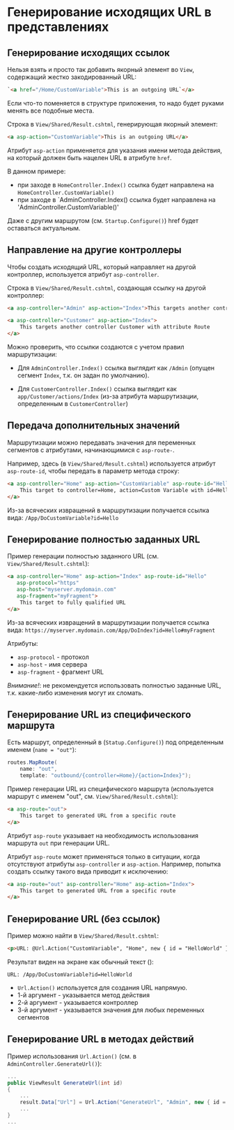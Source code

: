 # Генерирование исходящих URL в представлениях

## Генерирование исходящих ссылок

Нельзя взять и просто так добавить якорный элемент во `View`, содержащий жестко закодированный URL:
```html
`<a href="/Home/CustomVariable">This is an outgoing URL`</a>
```
Если что-то поменяется в структуре приложения, то надо будет руками менять все подобные места.


Строка в `View/Shared/Result.cshtml`, генерирующая якорный элемент:
```html
<a asp-action="CustomVariable">This is an outgoing URL</a>
```

Атрибут `asp-action` применяется для указания имени метода действия, на который должен быть
нацелен URL в атрибуте `href`.

В данном примере:
* при заходе в `HomeController.Index()` ссылка будет направлена на `HomeController.CustomVariable()`
* при заходе в `AdminController.Index() ссылка будет направлена на 'AdminController.CustomVariable()'

Даже с другим маршрутом (см. `Startup.Configure()`) href будет оставаться актуальным.


## Направление на другие контроллеры

Чтобы создать исходящий URL, который направляет на другой контроллер, используется атрибут
`asp-controller`.

Строка в `View/Shared/Result.cshtml`, создающая ссылку на другой контроллер:
```html
<a asp-controller="Admin" asp-action="Index">This targets another controller Admin</a>

<a asp-controller="Customer" asp-action="Index">
    This targets another controller Customer with attribute Route
</a>
```

Можно проверить, что ссылки создаются с учетом правил маршрутизации:

* Для `AdminController.Index()` ссылка выглядит как `/Admin`
(опущен сегмент `Index`, т.к. он задан по умолчанию).

* Для `CustomerController.Index()` ссылка выглядит как `app/Customer/actions/Index`
(из-за атрибута маршрутизации, определенным в `CustomerController`)


## Передача дополнительных значений

Маршрутизации можно передавать значения для переменных сегментов с атрибутами, начинающимися с
`asp-route-`.

Например, здесь (в `View/Shared/Result.cshtml`) используется атрибут `asp-route-id`, чтобы
передать в параметр метода строку:
```html
<a asp-controller="Home" asp-action="CustomVariable" asp-route-id="Hello">
    This target to controller=Home, action=Custom Variable with id=Hello
</a>
```

Из-за всяческих извращений в маршрутизации получается ссылка вида:
`/App/DoCustomVariable?id=Hello`


## Генерирование полностью заданных URL

Пример генерации полностью заданного URL (см. `View/Shared/Result.cshtml`):
```html
<a asp-controller="Home" asp-action="Index" asp-route-id="Hello"
   asp-protocol="https"
   asp-host="myserver.mydomain.com"
   asp-fragment="myFragment">
    This target to fully qualified URL
</a>
```

Из-за всяческих извращений в маршрутизации получается ссылка вида:
`https://myserver.mydomain.com/App/DoIndex?id=Hello#myFragment`

Атрибуты:
* `asp-protocol` - протокол
* `asp-host` - имя сервера
* `asp-fragment` - фрагмент URL

*Внимание!*: не рекомендуется использовать полностью заданные URL, т.к. какие-либо изменения
могут их сломать.


## Генерирование URL из специфического маршрута

Есть маршрут, определенный в (`Statup.Configure()`) под определенным именем (`name = "out"`):
```cs
routes.MapRoute(
    name: "out",
    template: "outbound/{controller=Home}/{action=Index}");
```

Пример генерации URL из специфического маршрута (используется маршрут с именем "out",
см. `View/Shared/Result.cshtml`):
```html
<a asp-route="out">
    This target to generated URL from a specific route
</a>
```

Атрибут `asp-route` указывает на необходимость использования маршрута `out` при генерации URL.

Атрибут `asp-route` может применяться только в ситуации, когда отсутствуют атрибуты `asp-controller`
и `asp-action`. Например, попытка создать ссылку такого вида приводит к исключению:
```html
<a asp-route="out" asp-controller="Home" asp-action="Index">
    This target to generated URL from a specific route
</a>
```


## Генерирование URL (без ссылок)

Пример можно найти в `View/Shared/Result.cshtml`:
```html
<p>URL: @Url.Action("CustomVariable", "Home", new { id = "HelloWorld" })</p>
```

Результат виден на экране как обычный текст ():
```
URL: /App/DoCustomVariable?id=HelloWorld
```

* `Url.Action()` используется для создания URL напрямую.
* 1-й аргумент - указывается метод действия
* 2-й аргумент - указывается контроллер
* 3-й аргумент - указывается значения для любых переменных сегментов


## Генерирование URL в методах действий

Пример использования `Url.Action()` (см. в `AdminController.GenerateUrl()`):
```cs
...
public ViewResult GenerateUrl(int id)
{
    ...
    result.Data["Url"] = Url.Action("GenerateUrl", "Admin", new { id = 100 });
    ...
}
...
```
